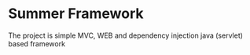 Summer Framework
================
The project is simple MVC, WEB and dependency injection java (servlet) based framework